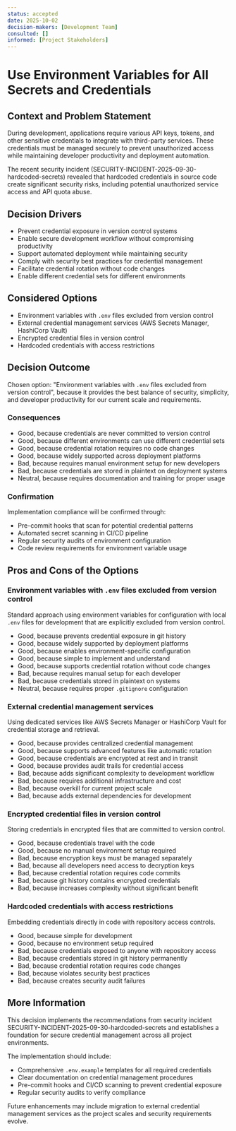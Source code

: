 ```yaml
---
status: accepted
date: 2025-10-02
decision-makers: [Development Team]
consulted: []
informed: [Project Stakeholders]
---
```


# Use Environment Variables for All Secrets and Credentials

## Context and Problem Statement

During development, applications require various API keys, tokens, and other sensitive credentials to integrate with third-party services. These credentials must be managed securely to prevent unauthorized access while maintaining developer productivity and deployment automation.

The recent security incident (SECURITY-INCIDENT-2025-09-30-hardcoded-secrets) revealed that hardcoded credentials in source code create significant security risks, including potential unauthorized service access and API quota abuse.

## Decision Drivers

- Prevent credential exposure in version control systems
- Enable secure development workflow without compromising productivity
- Support automated deployment while maintaining security
- Comply with security best practices for credential management
- Facilitate credential rotation without code changes
- Enable different credential sets for different environments

## Considered Options

- Environment variables with `.env` files excluded from version control
- External credential management services (AWS Secrets Manager, HashiCorp Vault)
- Encrypted credential files in version control
- Hardcoded credentials with access restrictions

## Decision Outcome

Chosen option: "Environment variables with `.env` files excluded from version control", because it provides the best balance of security, simplicity, and developer productivity for our current scale and requirements.

### Consequences

- Good, because credentials are never committed to version control
- Good, because different environments can use different credential sets
- Good, because credential rotation requires no code changes
- Good, because widely supported across deployment platforms
- Bad, because requires manual environment setup for new developers
- Bad, because credentials are stored in plaintext on deployment systems
- Neutral, because requires documentation and training for proper usage

### Confirmation

Implementation compliance will be confirmed through:

- Pre-commit hooks that scan for potential credential patterns
- Automated secret scanning in CI/CD pipeline
- Regular security audits of environment configuration
- Code review requirements for environment variable usage

## Pros and Cons of the Options

### Environment variables with `.env` files excluded from version control

Standard approach using environment variables for configuration with local `.env` files for development that are explicitly excluded from version control.

- Good, because prevents credential exposure in git history
- Good, because widely supported by deployment platforms
- Good, because enables environment-specific configuration
- Good, because simple to implement and understand
- Good, because supports credential rotation without code changes
- Bad, because requires manual setup for each developer
- Bad, because credentials stored in plaintext on systems
- Neutral, because requires proper `.gitignore` configuration

### External credential management services

Using dedicated services like AWS Secrets Manager or HashiCorp Vault for credential storage and retrieval.

- Good, because provides centralized credential management
- Good, because supports advanced features like automatic rotation
- Good, because credentials are encrypted at rest and in transit
- Good, because provides audit trails for credential access
- Bad, because adds significant complexity to development workflow
- Bad, because requires additional infrastructure and cost
- Bad, because overkill for current project scale
- Bad, because adds external dependencies for development

### Encrypted credential files in version control

Storing credentials in encrypted files that are committed to version control.

- Good, because credentials travel with the code
- Good, because no manual environment setup required
- Bad, because encryption keys must be managed separately
- Bad, because all developers need access to decryption keys
- Bad, because credential rotation requires code commits
- Bad, because git history contains encrypted credentials
- Bad, because increases complexity without significant benefit

### Hardcoded credentials with access restrictions

Embedding credentials directly in code with repository access controls.

- Good, because simple for development
- Good, because no environment setup required
- Bad, because credentials exposed to anyone with repository access
- Bad, because credentials stored in git history permanently
- Bad, because credential rotation requires code changes
- Bad, because violates security best practices
- Bad, because creates security audit failures

## More Information

This decision implements the recommendations from security incident SECURITY-INCIDENT-2025-09-30-hardcoded-secrets and establishes a foundation for secure credential management across all project environments.

The implementation should include:

- Comprehensive `.env.example` templates for all required credentials
- Clear documentation on credential management procedures
- Pre-commit hooks and CI/CD scanning to prevent credential exposure
- Regular security audits to verify compliance

Future enhancements may include migration to external credential management services as the project scales and security requirements evolve.
